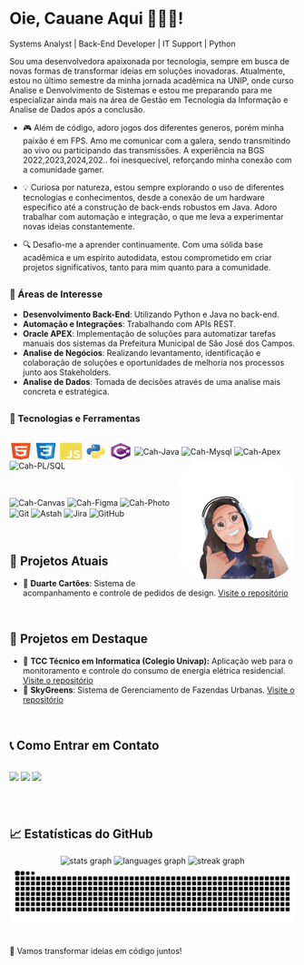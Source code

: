# Oie, Cauane Aqui 🙋🏼‍♀️!
Systems Analyst | Back-End Developer | IT Support | Python

Sou uma desenvolvedora apaixonada por tecnologia, sempre em busca de novas formas de transformar ideias em soluções inovadoras. Atualmente, estou no último semestre da minha jornada acadêmica na UNIP, onde curso Analise e Denvolvimento de Sistemas e estou me preparando para me especializar ainda mais na área de Gestão em Tecnologia da Informação e Analise de Dados após a conclusão.

- 🎮 Além de código, adoro jogos dos diferentes generos, porém minha paixão é em FPS. Amo me comunicar com a galera, sendo transmitindo ao vivo ou participando das transmissões. A experiência na BGS 2022,2023,2024,202.. foi inesquecível, reforçando minha conexão com a comunidade gamer.

- 💡 Curiosa por natureza, estou sempre explorando o uso de diferentes tecnologias e conhecimentos, desde a conexão de um hardware especifico até a construção de back-ends robustos em Java. Adoro trabalhar com automação e integração, o que me leva a experimentar novas ideias constantemente.

- 🔍 Desafio-me a aprender continuamente. Com uma sólida base acadêmica e um espírito autodidata, estou comprometido em criar projetos significativos, tanto para mim quanto para a comunidade.

##

### 🚀 Áreas de Interesse 
 - **Desenvolvimento Back-End**: Utilizando Python e Java no back-end.
 - **Automação e Integrações**: Trabalhando com APIs REST.
 - **Oracle APEX**: Implementação de soluções para automatizar tarefas manuais dos sistemas da Prefeitura Municipal de São José dos Campos.
 - **Analise de Negócios**: Realizando levantamento, identificação e colaboração de soluções e oportunidades de melhoria nos processos junto aos Stakeholders.
 - **Analise de Dados**: Tomada de decisões através de uma analise mais concreta e estratégica.

##

### 🔧 Tecnologias e Ferramentas 

  <div style="display: inline_block"><br>
    <img align="center" alt="Cah-HTML" height="30" width="40" src="https://raw.githubusercontent.com/devicons/devicon/master/icons/html5/html5-original.svg">
    <img align="center" alt="Cah-CSS" height="30" width="40" src="https://raw.githubusercontent.com/devicons/devicon/master/icons/css3/css3-original.svg">
    <img align="center" alt="Cah-Js" height="30" width="40" src="https://raw.githubusercontent.com/devicons/devicon/master/icons/javascript/javascript-plain.svg">
    <img align="center" alt="Cah-Python" height="30" width="40" src="https://raw.githubusercontent.com/devicons/devicon/master/icons/python/python-original.svg">
    <img align="center" alt="Cah-Csharp" height="30" width="40" src="https://raw.githubusercontent.com/devicons/devicon/master/icons/csharp/csharp-original.svg">
    <img align="center" alt="Cah-Java" height="30" width="40" src="https://cdn.jsdelivr.net/gh/devicons/devicon/icons/java/java-original.svg">
    <img align="center" alt="Cah-Mysql" height="30" width="40" src="https://cdn.jsdelivr.net/gh/devicons/devicon/icons/mysql/mysql-original.svg">
    <img align="center" alt="Cah-Apex" height="30" width="40" src="https://www.svgrepo.com/show/355152/oracle.svg">
    <img align="center" alt="Cah-PL/SQL" height="30" width="40" src="https://www.svgrepo.com/show/373980/plsql.svg">
    <img align="right" alt="Cah-pic" height="210" style="border-radius:50px;" src="https://github.com/CauaneOliveira/CauaneOliveira/blob/main/img/PANDIS_SEM_FUNDO.png">
  </div>
  
  ##
  
  <div style="display: inline_block"><br>
    <img align="center" alt="Cah-Canvas" height="30" width="40" src="https://cdn.jsdelivr.net/gh/devicons/devicon/icons/canva/canva-original.svg">
    <img align="center" alt="Cah-Figma" height="30" width="40" src="https://cdn.jsdelivr.net/gh/devicons/devicon/icons/figma/figma-original.svg">
    <img align="center" alt="Cah-Photo" height="30" width="40" src="https://cdn.jsdelivr.net/gh/devicons/devicon/icons/photoshop/photoshop-plain.svg">
    <img align="center" alt="Git" height="30" width="40" src="https://www.svgrepo.com/show/452210/git.svg">
    <img align="center" alt="Astah" height="30" width="40" src="https://www.svgrepo.com/show/196143/hierarchical-structure-diagram.svg">
    <img align="center" alt="Jira" height="30" width="40" src="https://www.svgrepo.com/show/353935/jira.svg">
    <img align="center" alt="GitHub" height="30" width="40" src="https://www.svgrepo.com/show/475654/github-color.svg">
  </div>

<br>
<br>

## 🌱 Projetos Atuais 
  
  - 🌱 **Duarte Cartões**: Sistema de acompanhamento e controle de pedidos de design. [Visite o repositório](https://github.com/CauaneOliveira/DuarteCartoes)

<br>

## 📂 Projetos em Destaque 
 - 📂 **TCC Técnico em Informatica (Colegio Univap):** Aplicação web para o monitoramento e controle do consumo de energia elétrica residencial. [Visite o repositório](https://github.com/CauaneOliveira/monitoramento_energia)
 - 📂 **SkyGreens**: Sistema de Gerenciamento de Fazendas Urbanas. [Visite o repositório](https://github.com/SkyGreens/SkyGreens)
  
<br>

## 📞 Como Entrar em Contato 
  
 <br>
<div> 
  <a href="https://www.linkedin.com/in/cauanegoliveira" target="_blank"><img src="https://img.shields.io/badge/-LinkedIn-%230077B5?style=for-the-badge&logo=linkedin&logoColor=white" target="_blank"></a> 
  <a href="https://instagram.com/cauaneooliveira" target="_blank"><img src="https://img.shields.io/badge/-Instagram-%23E4405F?style=for-the-badge&logo=instagram&logoColor=white" target="_blank"></a>
  <a href = "mailto:cauaneoliveira321@gmail.com"><img src="https://img.shields.io/badge/-Gmail-%23333?style=for-the-badge&logo=gmail&logoColor=white" target="_blank"></a>
  
</div>

##

<br>

## 📈 Estatísticas do GitHub
<div align="center">
  <img src="https://github-readme-stats.vercel.app/api?username=CauaneOliveira&hide_title=false&hide_rank=false&show_icons=true&include_all_commits=true&count_private=true&disable_animations=false&theme=default&locale=en&hide_border=false&order=1" height="150" alt="stats graph"  />
  <img src="https://github-readme-stats.vercel.app/api/top-langs?username=CauaneOliveira&locale=en&hide_title=false&layout=compact&card_width=320&langs_count=5&theme=default&hide_border=false&order=2" height="150" alt="languages graph"  />
  <img src="https://streak-stats.demolab.com?user=CauaneOliveira&locale=en&mode=daily&theme=default&hide_border=false&border_radius=5&order=3" height="150" alt="streak graph"  />
</div>

<picture>
  <source media="(prefers-color-scheme: dark)" srcset="https://raw.githubusercontent.com/CauaneOliveira/CauaneOliveira/output/github-contribution-grid-snake-dark.svg">
  <source media="(prefers-color-scheme: light)" srcset="https://raw.githubusercontent.com/CauaneOliveira/CauaneOliveira/output/github-contribution-grid-snake.svg">
  <img alt="github contribution grid snake animation" src="https://raw.githubusercontent.com/CauaneOliveira/CauaneOliveira/output/github-contribution-grid-snake.svg">
</picture>

<br>

##
🚀 Vamos transformar ideias em código juntos!
